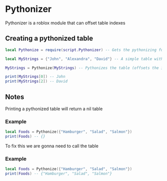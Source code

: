 # Pythonizer
Pythonizer is a roblox module that can offset table indexes

## **Creating a pythonized table**
```lua
local Pythonize = require(script.Pythonizer) -- Gets the pythonizing function using require

local MyStrings = {"John", "Alexandra", "David"} -- A simple table with some strings of names

MyStrings = Pythonize(MyStrings) -- Pythonizes the table (offsets the index by -1)

print(MyStrings[0]) -- John
print(MyStrings[2]) -- David

```

## **Notes**
Printing a pythonized table will return a nil table
### Example
```lua
local Foods = Pythonize({"Hamburger", "Salad", "Salmon"})
print(Foods) -- {}
```

To fix this we are gonna need to call the table
### Example
```lua
local Foods = Pythonize({"Hamburger", "Salad", "Salmon"})
print(Foods) -- {"Hamburger", "Salad", "Salmon"}
```


